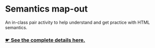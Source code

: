 # Semantics map-out

An in-class pair activity to help understand and get practice with HTML semantics.

### [☛ See the complete details here.](http://tasks.learn-the-web.algonquindesign.ca/web-dev-1/semantics-map-out/)
